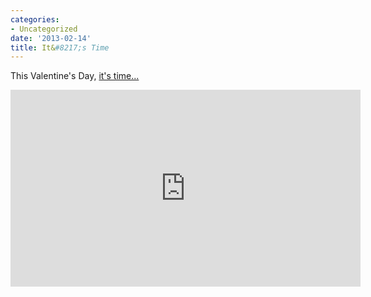 ```yaml
---
categories:
- Uncategorized
date: '2013-02-14'
title: It&#8217;s Time
---
```


This Valentine's Day, <a href="https://www.youtube.com/watch?v=_TBd-UCwVAY">it's time...</a>

<iframe width="560" height="315" src="https://www.youtube.com/embed/_TBd-UCwVAY" frameborder="0" allowfullscreen></iframe>